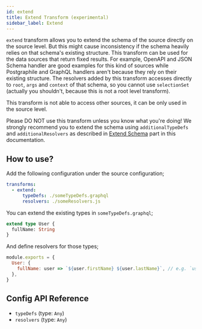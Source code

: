 ```yaml
---
id: extend
title: Extend Transform (experimental)
sidebar_label: Extend
---
```


`extend` transform allows you to extend the schema of the source directly on the source level. But this might cause inconsistency if the schema heavily relies on that schema's existing structure. This transform can be used for the data sources that return fixed results. For example, OpenAPI and JSON Schema handler are good examples for this kind of sources while Postgraphile and GraphQL handlers aren't because they rely on their existing structure. The resolvers added by this transform accesses directly to `root`, `args` and `context` of that schema, so you cannot use `selectionSet` (actually you shouldn't, because this is not a root level transform).

<InlineAlert variant="info" slots="text"/>

This transform is not able to access other sources, it can be only used in the source level.

<InlineAlert variant="info" slots="text"/>

Please DO NOT use this transform unless you know what you're doing! We strongly recommend you to extend the schema using `additionalTypeDefs` and `additionalResolvers` as described in [Extend Schema](multiple-apis.md) part in this documentation.

## How to use?

Add the following configuration under the source configuration;

```yml
transforms:
  - extend:
      typeDefs: ./someTypeDefs.graphql
      resolvers: ./someResolvers.js
```

You can extend the existing types in `someTypeDefs.graphql`;

```graphql
extend type User {
  fullName: String
}
```

And define resolvers for those types;

```js
module.exports = {
  User: {
    fullName: user => `${user.firstName} ${user.lastName}`, // e.g. `user` is the raw result returned by your data source
  },
}
```

## Config API Reference

-  `typeDefs` (type: `Any`)
-  `resolvers` (type: `Any`)
